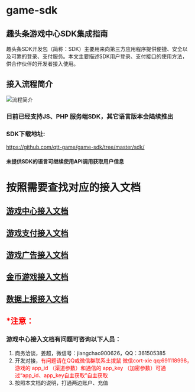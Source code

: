 # game-sdk

## 趣头条游戏中心SDK集成指南
趣头条SDK开发包（简称：SDK）主要用来向第三方应用程序提供便捷、安全以及可靠的登录、支付服务。本文主要描述SDK用户登录、支付接口的使用方法，供合作伙伴的开发者接入使用。
## 接入流程简介
![流程简介](/out/1.png "流程简介")
### 目前已经支持JS、PHP 服务端SDK，其它语言版本会陆续推出

### SDK下载地址: 
https://github.com/qtt-game/game-sdk/tree/master/sdk/
#### 未提供SDK的语言可继续使用API调用获取用户信息

# 按照需要查找对应的接入文档
<!-- ## [趣头条游戏SDK接入指南](趣头条游戏SDK接入指南.md) -->

## [游戏中心接入文档](趣头条游戏中心接入文档.md)
## [游戏**支付**接入文档](游戏支付接入文档.md)
## [游戏**广告**接入文档](游戏广告接入文档.md)
## [**金币**游戏接入文档](金币游戏API文档.md)
## [**数据上报**接入文档](SDK数据上报接入文档.md)

## <font color=#FF0000>*注意：</font>
### 游戏中心接入文档有问题可咨询以下人员：
1. 商务洽谈，姜超，微信号：jiangchao900626，QQ：361505385
2. 开发对接，<font color=#FF0000>有问题请在QQ或微信群联系土拨鼠 微信cort-xie qq:691118998，游戏的 app_id （渠道参数）和通信的 app_key （加密参数）可通过“app_id、app_key自主获取”自主获取</font>
3. 按照本文档的说明，打通两边账户、充值
